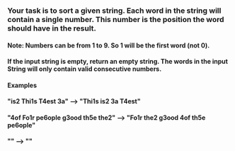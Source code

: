 ### Your task is to sort a given string. Each word in the string will contain a single number. This number is the position the word should have in the result.

#### Note: Numbers can be from 1 to 9. So 1 will be the first word (not 0).

#### If the input string is empty, return an empty string. The words in the input String will only contain valid consecutive numbers.

#### Examples
#### "is2 Thi1s T4est 3a"  -->  "Thi1s is2 3a T4est"
#### "4of Fo1r pe6ople g3ood th5e the2"  -->  "Fo1r the2 g3ood 4of th5e pe6ople"
#### ""  -->  ""
